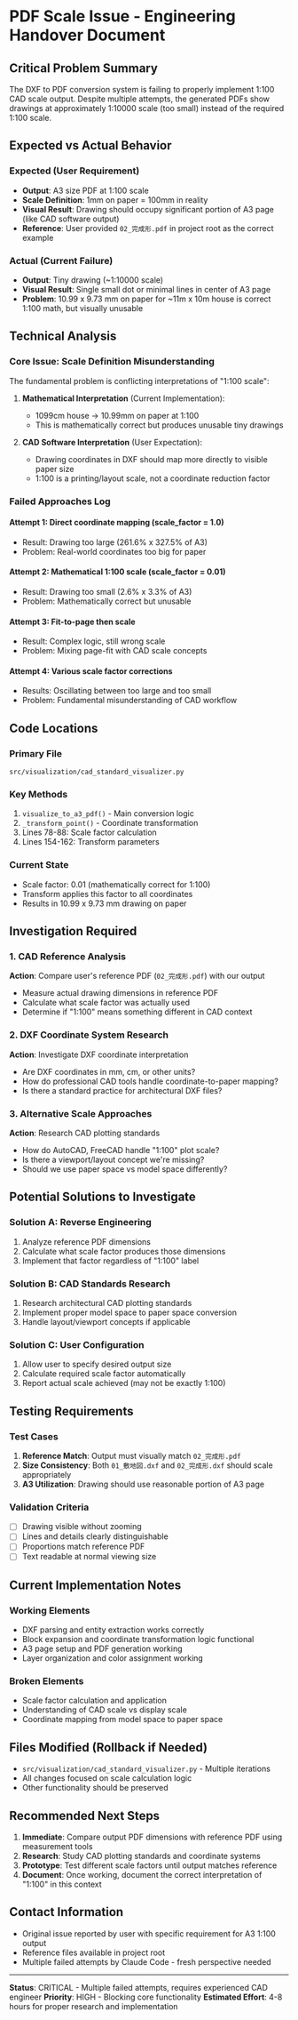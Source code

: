 # PDF Scale Issue - Engineering Handover Document

## Critical Problem Summary

The DXF to PDF conversion system is failing to properly implement 1:100 CAD scale output. Despite multiple attempts, the generated PDFs show drawings at approximately 1:10000 scale (too small) instead of the required 1:100 scale.

## Expected vs Actual Behavior

### Expected (User Requirement)
- **Output**: A3 size PDF at 1:100 scale
- **Scale Definition**: 1mm on paper = 100mm in reality
- **Visual Result**: Drawing should occupy significant portion of A3 page (like CAD software output)
- **Reference**: User provided `02_完成形.pdf` in project root as the correct example

### Actual (Current Failure)
- **Output**: Tiny drawing (~1:10000 scale) 
- **Visual Result**: Single small dot or minimal lines in center of A3 page
- **Problem**: 10.99 x 9.73 mm on paper for ~11m x 10m house is correct 1:100 math, but visually unusable

## Technical Analysis

### Core Issue: Scale Definition Misunderstanding
The fundamental problem is conflicting interpretations of "1:100 scale":

1. **Mathematical Interpretation** (Current Implementation):
   - 1099cm house → 10.99mm on paper at 1:100
   - This is mathematically correct but produces unusable tiny drawings

2. **CAD Software Interpretation** (User Expectation):
   - Drawing coordinates in DXF should map more directly to visible paper size
   - 1:100 is a printing/layout scale, not a coordinate reduction factor

### Failed Approaches Log

#### Attempt 1: Direct coordinate mapping (scale_factor = 1.0)
- Result: Drawing too large (261.6% x 327.5% of A3)
- Problem: Real-world coordinates too big for paper

#### Attempt 2: Mathematical 1:100 scale (scale_factor = 0.01)
- Result: Drawing too small (2.6% x 3.3% of A3)
- Problem: Mathematically correct but unusable

#### Attempt 3: Fit-to-page then scale
- Result: Complex logic, still wrong scale
- Problem: Mixing page-fit with CAD scale concepts

#### Attempt 4: Various scale factor corrections
- Results: Oscillating between too large and too small
- Problem: Fundamental misunderstanding of CAD workflow

## Code Locations

### Primary File
`src/visualization/cad_standard_visualizer.py`

### Key Methods
1. `visualize_to_a3_pdf()` - Main conversion logic
2. `_transform_point()` - Coordinate transformation
3. Lines 78-88: Scale factor calculation
4. Lines 154-162: Transform parameters

### Current State
- Scale factor: 0.01 (mathematically correct for 1:100)
- Transform applies this factor to all coordinates
- Results in 10.99 x 9.73 mm drawing on paper

## Investigation Required

### 1. CAD Reference Analysis
**Action**: Compare user's reference PDF (`02_完成形.pdf`) with our output
- Measure actual drawing dimensions in reference PDF
- Calculate what scale factor was actually used
- Determine if "1:100" means something different in CAD context

### 2. DXF Coordinate System Research
**Action**: Investigate DXF coordinate interpretation
- Are DXF coordinates in mm, cm, or other units?
- How do professional CAD tools handle coordinate-to-paper mapping?
- Is there a standard practice for architectural DXF files?

### 3. Alternative Scale Approaches
**Action**: Research CAD plotting standards
- How do AutoCAD, FreeCAD handle "1:100" plot scale?
- Is there a viewport/layout concept we're missing?
- Should we use paper space vs model space differently?

## Potential Solutions to Investigate

### Solution A: Reverse Engineering
1. Analyze reference PDF dimensions
2. Calculate what scale factor produces those dimensions
3. Implement that factor regardless of "1:100" label

### Solution B: CAD Standards Research
1. Research architectural CAD plotting standards
2. Implement proper model space to paper space conversion
3. Handle layout/viewport concepts if applicable

### Solution C: User Configuration
1. Allow user to specify desired output size
2. Calculate required scale factor automatically
3. Report actual scale achieved (may not be exactly 1:100)

## Testing Requirements

### Test Cases
1. **Reference Match**: Output must visually match `02_完成形.pdf`
2. **Size Consistency**: Both `01_敷地図.dxf` and `02_完成形.dxf` should scale appropriately
3. **A3 Utilization**: Drawing should use reasonable portion of A3 page

### Validation Criteria
- [ ] Drawing visible without zooming
- [ ] Lines and details clearly distinguishable
- [ ] Proportions match reference PDF
- [ ] Text readable at normal viewing size

## Current Implementation Notes

### Working Elements
- DXF parsing and entity extraction works correctly
- Block expansion and coordinate transformation logic functional
- A3 page setup and PDF generation working
- Layer organization and color assignment working

### Broken Elements
- Scale factor calculation and application
- Understanding of CAD scale vs display scale
- Coordinate mapping from model space to paper space

## Files Modified (Rollback if Needed)
- `src/visualization/cad_standard_visualizer.py` - Multiple iterations
- All changes focused on scale calculation logic
- Other functionality should be preserved

## Recommended Next Steps

1. **Immediate**: Compare output PDF dimensions with reference PDF using measurement tools
2. **Research**: Study CAD plotting standards and coordinate systems
3. **Prototype**: Test different scale factors until output matches reference
4. **Document**: Once working, document the correct interpretation of "1:100" in this context

## Contact Information
- Original issue reported by user with specific requirement for A3 1:100 output
- Reference files available in project root
- Multiple failed attempts by Claude Code - fresh perspective needed

---

**Status**: CRITICAL - Multiple failed attempts, requires experienced CAD engineer
**Priority**: HIGH - Blocking core functionality
**Estimated Effort**: 4-8 hours for proper research and implementation
